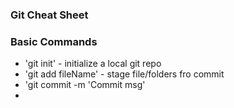### Git Cheat Sheet
### Basic Commands

* 'git init' - initialize a local git repo
* 'git add fileName' - stage file/folders fro commit
* 'git commit -m 'Commit msg'
* 
